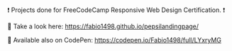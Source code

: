 ❗  Projects done for FreeCodeCamp Responsive Web Design Certification. ❗

👀 Take a look here: https://fabio1498.github.io/pepsilandingpage/

🔴 Available also on CodePen: https://codepen.io/Fabio1498/full/LYxryMG
